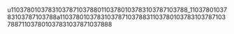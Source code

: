 u110378010378310378710378801103780103783103787103788_1103780103783103787103788a110378010378310378710378831103780103783103787103788711037801037831037871037888
